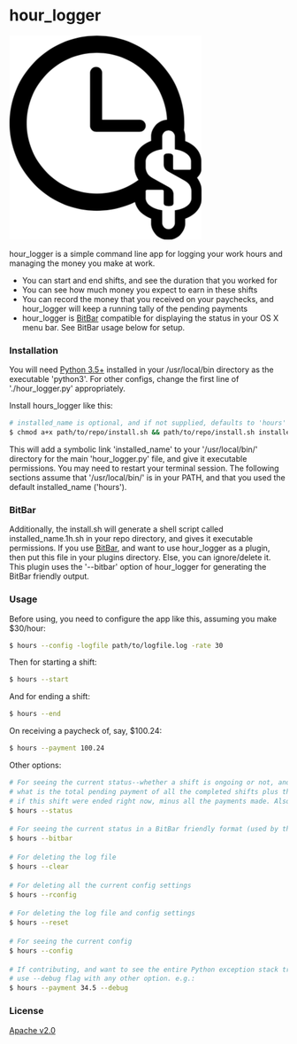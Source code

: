 # hour_logger

![](https://raw.githubusercontent.com/udeyrishi/hour_logger/master/hour_logger.png)

hour_logger is a simple command line app for logging your work hours and managing the money you make at work.

  - You can start and end shifts, and see the duration that you worked for
  - You can see how much money you expect to earn in these shifts
  - You can record the money that you received on your paychecks, and hour_logger will keep a running tally of the pending payments
  - hour_logger is [BitBar](https://github.com/matryer/bitbar) compatible for displaying the status in your OS X menu bar. See BitBar usage below for setup.

### Installation

You will need [Python 3.5+](https://www.python.org/downloads/) installed in your /usr/local/bin directory as the executable 'python3'. For other configs, change the first line of './hour_logger.py' appropriately.

Install hours_logger like this:
```sh
# installed_name is optional, and if not supplied, defaults to 'hours'
$ chmod a+x path/to/repo/install.sh && path/to/repo/install.sh installed_name
```

This will add a symbolic link 'installed_name' to your '/usr/local/bin/' directory for the main 'hour_logger.py' file, and give it executable permissions. You may need to restart your terminal session. The following sections assume that '/usr/local/bin/' is in your PATH, and that you used the default installed_name ('hours').

### BitBar
Additionally, the install.sh will generate a shell script called installed_name.1h.sh in your repo directory, and gives it executable permissions. If you use [BitBar](https://github.com/matryer/bitbar), and want to use hour_logger as a plugin, then put this file in your plugins directory. Else, you can ignore/delete it. This plugin uses the '--bitbar' option of hour_logger for generating the BitBar friendly output.

### Usage

Before using, you need to configure the app like this, assuming you make $30/hour:

```sh
$ hours --config -logfile path/to/logfile.log -rate 30
```

Then for starting a shift:
```sh
$ hours --start
```

And for ending a shift:
```sh
$ hours --end
```

On receiving a paycheck of, say, $100.24:
```sh
$ hours --payment 100.24
```

Other options:
```sh
# For seeing the current status--whether a shift is ongoing or not, and if ongoing,
# what is the total pending payment of all the completed shifts plus this shift,
# if this shift were ended right now, minus all the payments made. Also shows today's hours
$ hours --status

# For seeing the current status in a BitBar friendly format (used by the plugin)
$ hours --bitbar

# For deleting the log file
$ hours --clear

# For deleting all the current config settings
$ hours --rconfig

# For deleting the log file and config settings
$ hours --reset

# For seeing the current config
$ hours --config

# If contributing, and want to see the entire Python exception stack trace,
# use --debug flag with any other option. e.g.:
$ hours --payment 34.5 --debug
```
### License

[Apache v2.0](https://github.com/udeyrishi/hour_logger/blob/master/LICENSE)